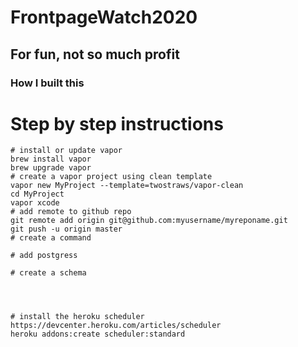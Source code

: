 # FrontpageWatch2020


## For fun, not so much profit




### How I built this

# Step by step instructions

```
# install or update vapor
brew install vapor
brew upgrade vapor
# create a vapor project using clean template
vapor new MyProject --template=twostraws/vapor-clean
cd MyProject
vapor xcode
# add remote to github repo 
git remote add origin git@github.com:myusername/myreponame.git
git push -u origin master
# create a command

# add postgress

# create a schema




# install the heroku scheduler https://devcenter.heroku.com/articles/scheduler
heroku addons:create scheduler:standard

```